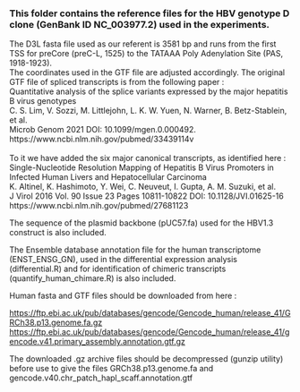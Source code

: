 <h3>This folder contains the reference files for the HBV genotype D clone (GenBank ID NC_003977.2) used in the experiments.</h3>

<p>The D3L fasta file used as our referent is 3581 bp and runs from the first TSS for preCore (preC-L, 1525) to the TATAAA Poly Adenylation Site (PAS, 1918-1923).</br> 
The coordinates used in the GTF file are adjusted accordingly. The original GTF file of spliced transcripts is from the following paper :</br>
Quantitative analysis of the splice variants expressed by the major hepatitis B virus genotypes</br>
C. S. Lim, V. Sozzi, M. Littlejohn, L. K. W. Yuen, N. Warner, B. Betz-Stablein, et al.</br>
Microb Genom 2021  DOI: 10.1099/mgen.0.000492. https://www.ncbi.nlm.nih.gov/pubmed/33439114v</br></br>
To it we have added the six major canonical transcripts, as identified here :</br>
Single-Nucleotide Resolution Mapping of Hepatitis B Virus Promoters in Infected Human Livers and Hepatocellular Carcinoma</br>
K. Altinel, K. Hashimoto, Y. Wei, C. Neuveut, I. Gupta, A. M. Suzuki, et al.</br>
J Virol 2016 Vol. 90 Issue 23 Pages 10811-10822 DOI: 10.1128/JVI.01625-16 https://www.ncbi.nlm.nih.gov/pubmed/27681123</br>
</p>

The sequence of the plasmid backbone (pUC57.fa) used for the HBV1.3 construct is also included.</br>

The Ensemble database annotation file for the human transcriptome (ENST_ENSG_GN), used in the differential expression analysis 
(differential.R) and for identification of chimeric transcripts (quantify_human_chimare.R) is also included.

Human fasta and GTF files should be downloaded from here :

https://ftp.ebi.ac.uk/pub/databases/gencode/Gencode_human/release_41/GRCh38.p13.genome.fa.gz
https://ftp.ebi.ac.uk/pub/databases/gencode/Gencode_human/release_41/gencode.v41.primary_assembly.annotation.gtf.gz

The downloaded .gz archive files should be decompressed (gunzip utility) before use to give the files GRCh38.p13.genome.fa and gencode.v40.chr_patch_hapl_scaff.annotation.gtf

